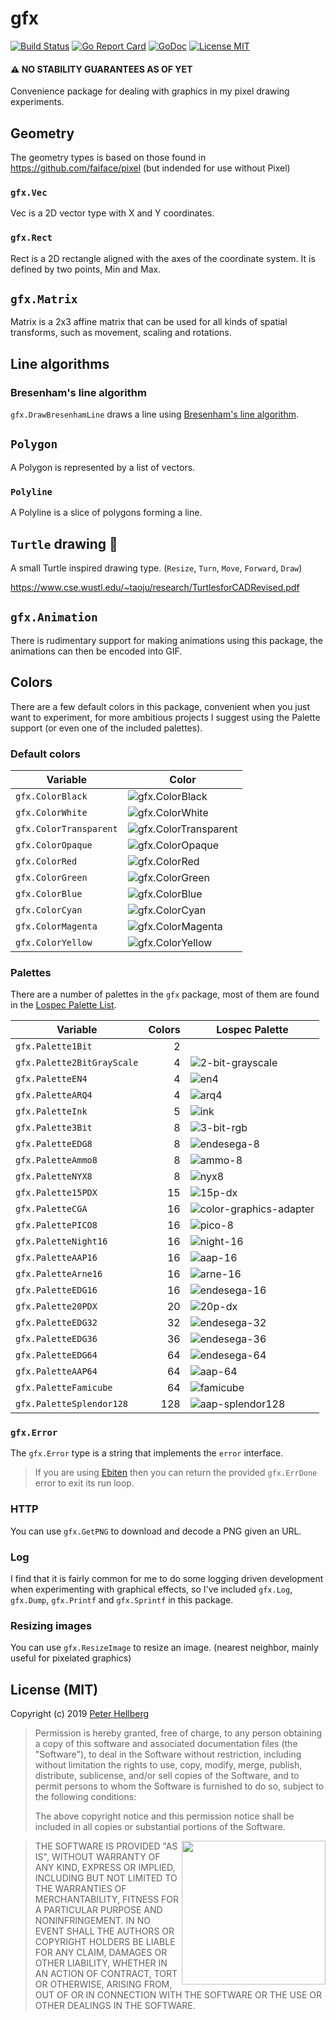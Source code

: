 # gfx

[![Build Status](https://travis-ci.org/peterhellberg/gfx.svg?branch=master)](https://travis-ci.org/peterhellberg/gfx)
[![Go Report Card](https://goreportcard.com/badge/github.com/peterhellberg/gfx?style=flat)](https://goreportcard.com/report/github.com/peterhellberg/gfx)
[![GoDoc](https://img.shields.io/badge/godoc-reference-blue.svg?style=flat)](https://godoc.org/github.com/peterhellberg/gfx)
[![License MIT](https://img.shields.io/badge/license-MIT-lightgrey.svg?style=flat)](https://github.com/peterhellberg/gfx#license-mit)

#### :warning: NO STABILITY GUARANTEES AS OF YET

Convenience package for dealing with graphics in my pixel drawing experiments.

## Geometry

The geometry types is based on those found in <https://github.com/faiface/pixel> (but indended for use without Pixel)

### `gfx.Vec`

Vec is a 2D vector type with X and Y coordinates.

### `gfx.Rect`

Rect is a 2D rectangle aligned with the axes of the coordinate system. It is defined by two points, Min and Max.

## `gfx.Matrix`

Matrix is a 2x3 affine matrix that can be used for all kinds of spatial transforms, such as movement, scaling and rotations.

## Line algorithms

### Bresenham's line algorithm

`gfx.DrawBresenhamLine` draws a line using [Bresenham's line algorithm](http://en.wikipedia.org/wiki/Bresenham's_line_algorithm).

## `Polygon`

A Polygon is represented by a list of vectors.

### `Polyline`

A Polyline is a slice of polygons forming a line.

## `Turtle` drawing :turtle:

A small Turtle inspired drawing type. (`Resize`, `Turn`, `Move`, `Forward`, `Draw`)

<https://www.cse.wustl.edu/~taoju/research/TurtlesforCADRevised.pdf>

## `gfx.Animation`

There is rudimentary support for making animations using this package, the animations can then be encoded into GIF.

## Colors

There are a few default colors in this package, convenient when you just want to experiment,
for more ambitious projects I suggest using the Palette support (or even one of the included palettes).

### Default colors


| Variable               | Color
|------------------------|---------------------------------------------------------
| `gfx.ColorBlack`       | ![gfx.ColorBlack](https://fakeimg.pl/128x32/000000?text=+)
| `gfx.ColorWhite`       | ![gfx.ColorWhite](https://fakeimg.pl/128x32/FFFFFF?text=+)
| `gfx.ColorTransparent` | ![gfx.ColorTransparent](https://fakeimg.pl/128x32/000000,0/?text=+)
| `gfx.ColorOpaque`      | ![gfx.ColorOpaque](https://fakeimg.pl/128x32/FFFFFF?text=+)
| `gfx.ColorRed`         | ![gfx.ColorRed](https://fakeimg.pl/128x32/FF0000?text=+)
| `gfx.ColorGreen`       | ![gfx.ColorGreen](https://fakeimg.pl/128x32/00FF00?text=+)
| `gfx.ColorBlue`        | ![gfx.ColorBlue](https://fakeimg.pl/128x32/0000FF?text=+)
| `gfx.ColorCyan`        | ![gfx.ColorCyan](https://fakeimg.pl/128x32/00FFFF?text=+)
| `gfx.ColorMagenta`     | ![gfx.ColorMagenta](https://fakeimg.pl/128x32/FF00FF?text=+)
| `gfx.ColorYellow`      | ![gfx.ColorYellow](https://fakeimg.pl/128x32/FFFF00?text=+)

### Palettes

There are a number of palettes in the `gfx` package,
most of them are found in the [Lospec Palette List](https://lospec.com/palette-list/).

| Variable                   | Colors | Lospec Palette
|----------------------------|-------:| -----------------------------------------------------
| `gfx.Palette1Bit`          |      2 |
| `gfx.Palette2BitGrayScale` |      4 | ![2-bit-grayscale](https://lospec.com/palette-list/2-bit-grayscale-32x.png)
| `gfx.PaletteEN4`           |      4 | ![en4](https://lospec.com/palette-list/en4-32x.png)
| `gfx.PaletteARQ4`          |      4 | ![arq4](https://lospec.com/palette-list/arq4-32x.png)
| `gfx.PaletteInk`           |      5 | ![ink](https://lospec.com/palette-list/ink-32x.png)
| `gfx.Palette3Bit`          |      8 | ![3-bit-rgb](https://lospec.com/palette-list/3-bit-rgb-32x.png)
| `gfx.PaletteEDG8`          |      8 | ![endesega-8](https://lospec.com/palette-list/endesga-8-32x.png)
| `gfx.PaletteAmmo8`         |      8 | ![ammo-8](https://lospec.com/palette-list/ammo-8-32x.png)
| `gfx.PaletteNYX8`          |      8 | ![nyx8](https://lospec.com/palette-list/nyx8-32x.png)
| `gfx.Palette15PDX`         |     15 | ![15p-dx](https://lospec.com/palette-list/15p-dx-32x.png)
| `gfx.PaletteCGA`           |     16 | ![color-graphics-adapter](https://lospec.com/palette-list/color-graphics-adapter-32x.png)
| `gfx.PalettePICO8`         |     16 | ![pico-8](https://lospec.com/palette-list/pico-8-32x.png)
| `gfx.PaletteNight16`       |     16 | ![night-16](https://lospec.com/palette-list/night-16-32x.png)
| `gfx.PaletteAAP16`         |     16 | ![aap-16](https://lospec.com/palette-list/aap-16-32x.png)
| `gfx.PaletteArne16`        |     16 | ![arne-16](https://lospec.com/palette-list/arne-16-32x.png)
| `gfx.PaletteEDG16`         |     16 | ![endesega-16](https://lospec.com/palette-list/endesga-16-32x.png)
| `gfx.Palette20PDX`         |     20 | ![20p-dx](https://lospec.com/palette-list/20p-dx-32x.png)
| `gfx.PaletteEDG32`         |     32 | ![endesega-32](https://lospec.com/palette-list/endesga-32-32x.png)
| `gfx.PaletteEDG36`         |     36 | ![endesega-36](https://lospec.com/palette-list/endesga-36-32x.png)
| `gfx.PaletteEDG64`         |     64 | ![endesega-64](https://lospec.com/palette-list/endesga-64-32x.png)
| `gfx.PaletteAAP64`         |     64 | ![aap-64](https://lospec.com/palette-list/aap-64-32x.png)
| `gfx.PaletteFamicube`      |     64 | ![famicube](https://lospec.com/palette-list/famicube-32x.png)
| `gfx.PaletteSplendor128`   |    128 | ![aap-splendor128](https://lospec.com/palette-list/aap-splendor128-32x.png)

### `gfx.Error`

The `gfx.Error` type is a string that implements the `error` interface.

> If you are using [Ebiten](https://github.com/hajimehoshi/ebiten) then you can return the provided `gfx.ErrDone` error to exit its run loop.

### HTTP

You can use `gfx.GetPNG` to download and decode a PNG given an URL.

### Log

I find that it is fairly common for me to do some logging driven development
when experimenting with graphical effects, so I've included `gfx.Log`,
`gfx.Dump`, `gfx.Printf` and `gfx.Sprintf` in this package.

### Resizing images

You can use `gfx.ResizeImage` to resize an image. (nearest neighbor, mainly useful for pixelated graphics)

## License (MIT)

Copyright (c) 2019 [Peter Hellberg](https://c7.se)

> Permission is hereby granted, free of charge, to any person obtaining
> a copy of this software and associated documentation files (the
> "Software"), to deal in the Software without restriction, including
> without limitation the rights to use, copy, modify, merge, publish,
> distribute, sublicense, and/or sell copies of the Software, and to
> permit persons to whom the Software is furnished to do so, subject to
> the following conditions:
>
> The above copyright notice and this permission notice shall be
> included in all copies or substantial portions of the Software.

<img src="https://data.gopher.se/gopher/viking-gopher.svg" align="right" width="230" height="230">

> THE SOFTWARE IS PROVIDED "AS IS", WITHOUT WARRANTY OF ANY KIND,
> EXPRESS OR IMPLIED, INCLUDING BUT NOT LIMITED TO THE WARRANTIES OF
> MERCHANTABILITY, FITNESS FOR A PARTICULAR PURPOSE AND
> NONINFRINGEMENT. IN NO EVENT SHALL THE AUTHORS OR COPYRIGHT HOLDERS BE
> LIABLE FOR ANY CLAIM, DAMAGES OR OTHER LIABILITY, WHETHER IN AN ACTION
> OF CONTRACT, TORT OR OTHERWISE, ARISING FROM, OUT OF OR IN CONNECTION
> WITH THE SOFTWARE OR THE USE OR OTHER DEALINGS IN THE SOFTWARE.
